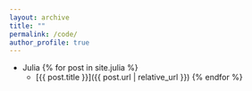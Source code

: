 ```yaml
---
layout: archive
title: ""
permalink: /code/
author_profile: true
---
```


- Julia
  {% for post in site.julia %}
  - [{{ post.title }}]({{ post.url | relative_url }})
  {% endfor %}
